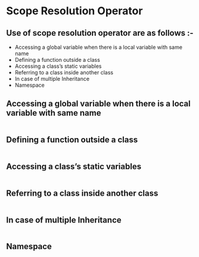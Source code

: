 # Scope Resolution Operator 

## Use of scope resolution operator are as follows :- 

- Accessing a global variable when there is a local variable with same name
- Defining a function outside a class
- Accessing a class’s static variables
- Referring to a class inside another class
- In case of multiple Inheritance
- Namespace

## Accessing a global variable when there is a local variable with same name

```cpp

```

## Defining a function outside a class

```cpp

```

## Accessing a class’s static variables

```cpp

```

## Referring to a class inside another class

```cpp

```

## In case of multiple Inheritance

```cpp

```

## Namespace

```cpp

```